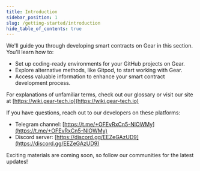 ```yaml
---
title: Introduction
sidebar_position: 1
slug: /getting-started/introduction
hide_table_of_contents: true
---
```


We'll guide you through developing smart contracts on Gear in this section. You'll learn how to:

- Set up coding-ready environments for your GitHub projects on Gear.
- Explore alternative methods, like Gitpod, to start working with Gear.
- Access valuable information to enhance your smart contract development process.

For explanations of unfamiliar terms, check out our glossary or visit our site at [https://wiki.gear-tech.io](https://wiki.gear-tech.io)

If you have questions, reach out to our developers on these platforms:

- Telegram channel: [https://t.me/+OFEvRxCn5-NlOWMy](https://t.me/+OFEvRxCn5-NlOWMy)
- Discord server: [https://discord.gg/EEZeGAzUD9](https://discord.gg/EEZeGAzUD9)

Exciting materials are coming soon, so follow our communities for the latest updates!
